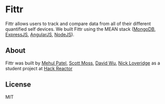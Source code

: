 # Fittr

Fittr allows users to track and compare data from all of their different quantified self devices.
We built Fittr using the MEAN stack ([MongoDB](http://mongodb.org), [ExpressJS](http://expressjs.com), [AngularJS](http://angularjs.org/), [NodeJS](http://nodejs.org)).


## About

Fittr was built by [Mehul Patel](https://github.com/Mayho), [Scott Moss](https://github.com/Hendrixer), [David Wu](https://github.com/wuwoot), [Nick Loveridge](https://github.com/lovenick) as a student project at [Hack Reactor](http://hackreactor.com)

## License
MIT

